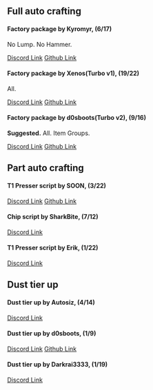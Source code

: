 ## Full auto crafting
#### Factory package by Kyromyr, (6/17)
No Lump. No Hammer.

[Discord Link](https://discord.com/channels/488444879836413975/850425171059933272/850463247688925215)
[Github Link](https://github.com/Kyromyr/Kyromyr.github.io/tree/master/perfect-tower/packages/factory)

#### Factory package by Xenos(Turbo v1), (19/22)
All.

[Discord Link](https://discord.com/channels/488444879836413975/850425171059933272/858424355780427817)
[Github Link](https://github.com/Xenos6666/TPT2_scripts/blob/main/packages/factory/README.md)

#### Factory package by d0sboots(Turbo v2), (9/16)
**Suggested.** All. Item Groups.

[Discord Link](https://discord.com/channels/488444879836413975/850425171059933272/881924535589425224)
[Github Link](https://github.com/d0sboots/PerfectTower/blob/main/README.md#factory-automation)

## Part auto crafting
#### T1 Presser script by SOON, (3/22)
[Discord Link](https://discord.com/channels/488444879836413975/850425171059933272/850490344977334302)
[Github Link](https://github.com/SOONwasTaken/TPT2/tree/main/PresserScripts)

#### Chip script by SharkBite, (7/12)
[Discord Link](https://discord.com/channels/488444879836413975/850425171059933272/850939594085892145)

#### T1 Presser script by Erik, (1/22)
[Discord Link](https://discord.com/channels/488444879836413975/850425171059933272/859496657330503690)

## Dust tier up
#### Dust tier up by Autosiz, (4/14)
[Discord Link](https://discord.com/channels/488444879836413975/850425171059933272/850433978979581952)

#### Dust tier up by d0sboots, (1/9)
[Discord Link](https://discord.com/channels/488444879836413975/850425171059933272/850461871299231784)
[Github Link](https://github.com/d0sboots/PerfectTower/blob/main/README.md#dust-up-tierer)

#### Dust tier up by Darkrai3333, (1/19)
[Discord Link](https://discord.com/channels/488444879836413975/850425171059933272/852367732783841312)
